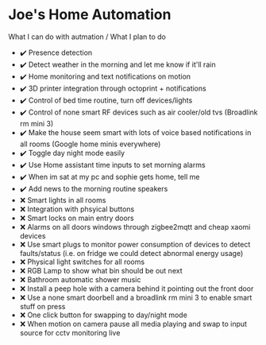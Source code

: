 # Joe's Home Automation

What I can do with autmation / What I plan to do
- :heavy_check_mark: Presence detection 
- :heavy_check_mark: Detect weather in the morning and let me know if it'll rain
- :heavy_check_mark: Home monitoring and text notifications on motion
- :heavy_check_mark: 3D printer integration through octoprint + notifications
- :heavy_check_mark: Control of bed time routine, turn off devices/lights
- :heavy_check_mark: Control of none smart RF devices such as air cooler/old tvs (Broadlink rm mini 3)
- :heavy_check_mark: Make the house seem smart with lots of voice based notifications in all rooms (Google home minis everywhere)
- :heavy_check_mark: Toggle day night mode easily
- :heavy_check_mark: Use Home assistant time inputs to set morning alarms 
- :heavy_check_mark: When im sat at my pc and sophie gets home, tell me
- :heavy_check_mark: Add news to the morning routine speakers
- :x: Smart lights in all rooms
- :x: Integration with phsyical buttons
- :x: Smart locks on main entry doors
- :x: Alarms on all doors windows through zigbee2mqtt and cheap xaomi devices
- :x: Use smart plugs to monitor power consumption of devices to detect faults/status (i.e. on fridge we could detect abnormal energy usage)
- :x: Physical light switches for all rooms
- :x: RGB Lamp to show what bin should be out next
- :x: Bathroom automatic shower music
- :x: Install a peep hole with a camera behind it pointing out the front door
- :x: Use a none smart doorbell and a broadlink rm mini 3 to enable smart stuff on press
- :x: One click button for swapping to day/night mode
- :x: When motion on camera pause all media playing and swap to input source for cctv monitoring live
